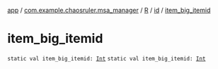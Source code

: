 [app](../../../index.md) / [com.example.chaosruler.msa_manager](../../index.md) / [R](../index.md) / [id](index.md) / [item_big_itemid](.)

# item_big_itemid

`static val item_big_itemid: `[`Int`](https://kotlinlang.org/api/latest/jvm/stdlib/kotlin/-int/index.html)
`static val item_big_itemid: `[`Int`](https://kotlinlang.org/api/latest/jvm/stdlib/kotlin/-int/index.html)